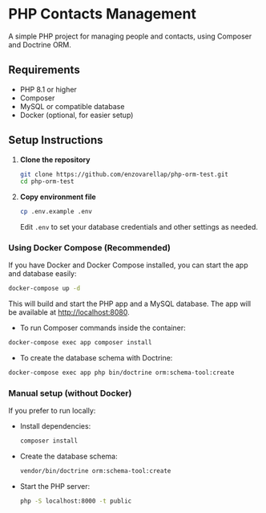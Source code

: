 # PHP Contacts Management

A simple PHP project for managing people and contacts, using Composer and Doctrine ORM.

## Requirements

- PHP 8.1 or higher
- Composer
- MySQL or compatible database
- Docker (optional, for easier setup)

## Setup Instructions

1. **Clone the repository**
   ```sh
   git clone https://github.com/enzovarellap/php-orm-test.git
   cd php-orm-test
   ```


2. **Copy environment file**
   ```sh
   cp .env.example .env
   ```
   Edit `.env` to set your database credentials and other settings as needed.

### Using Docker Compose (Recommended)

If you have Docker and Docker Compose installed, you can start the app and database easily:

```sh
docker-compose up -d
```

This will build and start the PHP app and a MySQL database.
The app will be available at [http://localhost:8080](http://localhost:8080).

- To run Composer commands inside the container:
```sh
docker-compose exec app composer install
```
- To create the database schema with Doctrine:
```sh
docker-compose exec app php bin/doctrine orm:schema-tool:create
```


### Manual setup (without Docker)
If you prefer to run locally:

- Install dependencies:
  ```sh
  composer install
  ```
- Create the database schema:
  ```sh
  vendor/bin/doctrine orm:schema-tool:create
  ```
- Start the PHP server:
  ```sh
  php -S localhost:8000 -t public
  ```
